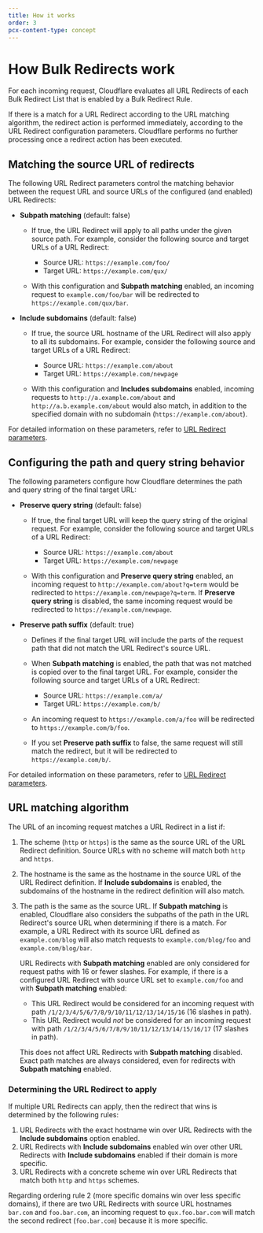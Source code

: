 ```yaml
---
title: How it works
order: 3
pcx-content-type: concept
---
```


# How Bulk Redirects work

For each incoming request, Cloudflare evaluates all URL Redirects of each Bulk Redirect List that is enabled by a Bulk Redirect Rule.

If there is a match for a URL Redirect according to the URL matching algorithm, the redirect action is performed immediately, according to the URL Redirect configuration parameters. Cloudflare performs no further processing once a redirect action has been executed.

## Matching the source URL of redirects

The following URL Redirect parameters control the matching behavior between the request URL and source URLs of the configured (and enabled) URL Redirects:

<Definitions>

*   **Subpath matching** <PropMeta>(default: false)</PropMeta>

    *   If true, the URL Redirect will apply to all paths under the given source path. For example, consider the following source and target URLs of a URL Redirect:

        *   Source URL: `https://example.com/foo/`
        *   Target URL: `https://example.com/qux/`

    *   With this configuration and **Subpath matching** enabled, an incoming request to `example.com/foo/bar` will be redirected to `https://example.com/qux/bar`.

*   **Include subdomains** <PropMeta>(default: false)</PropMeta>

    *   If true, the source URL hostname of the URL Redirect will also apply to all its subdomains. For example, consider the following source and target URLs of a URL Redirect:

        *   Source URL: `https://example.com/about`
        *   Target URL: `https://example.com/newpage`

    *   With this configuration and **Includes subdomains** enabled, incoming requests to `http://a.example.com/about` and `http://a.b.example.com/about` would also match, in addition to the specified domain with no subdomain (`https://example.com/about`).

</Definitions>

For detailed information on these parameters, refer to [URL Redirect parameters](/bulk-redirects/reference/parameters).

## Configuring the path and query string behavior

The following parameters configure how Cloudflare determines the path and query string of the final target URL:

<Definitions>

*   **Preserve query string** <PropMeta>(default: false)</PropMeta>

    *   If true, the final target URL will keep the query string of the original request. For example, consider the following source and target URLs of a URL Redirect:

        *   Source URL: `https://example.com/about`
        *   Target URL: `https://example.com/newpage`

    *   With this configuration and **Preserve query string** enabled, an incoming request to `http://example.com/about?q=term` would be redirected to `https://example.com/newpage?q=term`. If **Preserve query string** is disabled, the same incoming request would be redirected to `https://example.com/newpage`.

*   **Preserve path suffix** <PropMeta>(default: true)</PropMeta>

    *   Defines if the final target URL will include the parts of the request path that did not match the URL Redirect's source URL.

    *   When **Subpath matching** is enabled, the path that was not matched is copied over to the final target URL. For example, consider the following source and target URLs of a URL Redirect:

        *   Source URL: `https://example.com/a/`
        *   Target URL: `https://example.com/b/`

    *   An incoming request to `https://example.com/a/foo` will be redirected to `https://example.com/b/foo`.

    *   If you set **Preserve path suffix** to false, the same request will still match the redirect, but it will be redirected to `https://example.com/b/`.

</Definitions>

For detailed information on these parameters, refer to [URL Redirect parameters](/bulk-redirects/reference/parameters).

## URL matching algorithm

The URL of an incoming request matches a URL Redirect in a list if:

1.  The scheme (`http` or `https`) is the same as the source URL of the URL Redirect definition. Source URLs with no scheme will match both `http` and `https`.

2.  The hostname is the same as the hostname in the source URL of the URL Redirect definition. If **Include subdomains** is enabled, the subdomains of the hostname in the redirect definition will also match.

3.  The path is the same as the source URL. If **Subpath matching** is enabled, Cloudflare also considers the subpaths of the path in the URL Redirect's source URL when determining if there is a match. For example, a URL Redirect with its source URL defined as `example.com/blog` will also match requests to `example.com/blog/foo` and `example.com/blog/bar`.

     <Aside type="note" header="Note">

    URL Redirects with **Subpath matching** enabled are only considered for request paths with 16 or fewer slashes. For example, if there is a configured URL Redirect with source URL set to `example.com/foo` and with **Subpath matching** enabled:

    *   This URL Redirect would be considered for an incoming request with path `/1/2/3/4/5/6/7/8/9/10/11/12/13/14/15/16` (16 slashes in path).
    *   This URL Redirect would *not* be considered for an incoming request with path `/1/2/3/4/5/6/7/8/9/10/11/12/13/14/15/16/17` (17 slashes in path).

    This does not affect URL Redirects with **Subpath matching** disabled. Exact path matches are always considered, even for redirects with **Subpath matching** enabled.

     </Aside>

### Determining the URL Redirect to apply

If multiple URL Redirects can apply, then the redirect that wins is determined by the following rules:

1.  URL Redirects with the exact hostname win over URL Redirects with the **Include subdomains** option enabled.
2.  URL Redirects with **Include subdomains** enabled win over other URL Redirects with **Include subdomains** enabled if their domain is more specific.
3.  URL Redirects with a concrete scheme win over URL Redirects that match both `http` and `https` schemes.

Regarding ordering rule 2 (more specific domains win over less specific domains), if there are two URL Redirects with source URL hostnames `bar.com` and `foo.bar.com`, an incoming request to `qux.foo.bar.com` will match the second redirect (`foo.bar.com`) because it is more specific.
